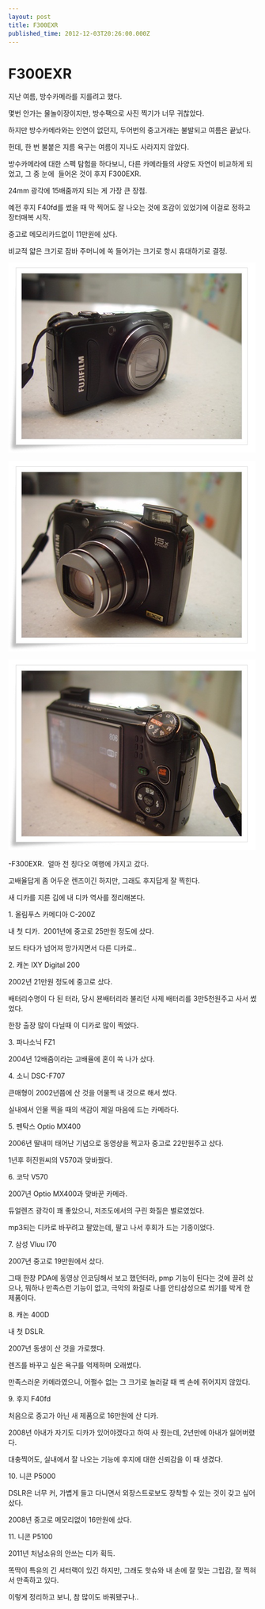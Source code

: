 ```yaml
---
layout: post
title: F300EXR
published_time: 2012-12-03T20:26:00.000Z
---
```


# F300EXR


지난 여름, 방수카메라를 지를려고 했다.

몇번 안가는 물놀이장이지만, 방수팩으로 사진 찍기가 너무 귀찮았다.

하지만 방수카메라와는 인연이 없던지, 두어번의 중고거래는 불발되고 여름은 끝났다.

헌데, 한 번 불붙은 지름 욕구는 여름이 지나도 사라지지 않았다.

방수카메라에 대한 스펙 탐험을 하다보니, 다른 카메라들의 사양도 자연이 비교하게 되었고, 그 중 눈에  들어온 것이 후지 F300EXR.

24mm 광각에 15배줌까지 되는 게 가장 큰 장점.

예전 후지 F40fd를 썼을 때 막 찍어도 잘 나오는 것에 호감이 있었기에 이걸로 정하고 장터매복 시작.

중고로 메모리카드없이 11만원에 샀다.

비교적 얇은 크기로 잠바 주머니에 쏙 들어가는 크기로 항시 휴대하기로 결정.

![](../pds/201211/27/80/a0109780_50b42db4b922b.jpg)

![](../pds/201211/27/80/a0109780_50b42db6120f2.jpg)

![](../pds/201211/27/80/a0109780_50b42db5de8b4.jpg)

-F300EXR.  얼마 전 칭다오 여행에 가지고 갔다.

고배율답게 좀 어두운 렌즈이긴 하지만, 그래도 후지답게 잘 찍힌다.

새 디카를 지른 김에 내 디카 역사를 정리해본다.

1\. 올림푸스 카메디아 C-200Z

내 첫 디카.  2001년에 중고로 25만원 정도에 샀다.

보드 타다가 넘어져 망가지면서 다른 디카로..

2\. 캐논 IXY Digital 200

2002년 21만원 정도에 중고로 샀다.

배터리수명이 다 된 터라, 당시 뵨배터리라 불리던 사제 배터리를 3만5천원주고 사서 썼었다.

한창 출장 많이 다닐때 이 디카로 많이 찍었다.

3\. 파나소닉 FZ1

2004년 12배줌이라는 고배율에 혼이 쏙 나가 샀다.

4\. 소니 DSC-F707

큰매형이 2002년쯤에 산 것을 어물쩍 내 것으로 해서 썼다.

실내에서 인물 찍을 때의 색감이 제일 마음에 드는 카메라다.

5\. 펜탁스 Optio MX400

2006년 딸내미 태어난 기념으로 동영상을 찍고자 중고로 22만원주고 샀다.

1년후 허진원씨의 V570과 맞바꿨다.

6\. 코닥 V570

2007년 Optio MX400과 맞바꾼 카메라.

듀얼렌즈 광각이 꽤 좋았으니, 저조도에서의 구린 화질은 별로였었다.

mp3되는 디카로 바꾸려고 팔았는데, 팔고 나서 후회가 드는 기종이었다.

7\. 삼성 Vluu I70

2007년 중고로 19만원에서 샀다.

그때 한창 PDA에 동영상 인코딩해서 보고 했던터라, pmp 기능이 된다는 것에 끌려 샀으나, 뭐하나 만족스런 기능이 없고, 극악의 화질로 나를 안티삼성으로 쐬기를 박게 한 제품이다.

8\. 캐논 400D

내 첫 DSLR.

2007년 동생이 산 것을 가로챘다.

렌즈를 바꾸고 싶은 욕구를 억제하며 오래썼다.

만족스러운 카메라였으니, 어쩔수 없는 그 크기로 놀러갈 때 썩 손에 쥐어지지 않았다.

9\. 후지 F40fd

처음으로 중고가 아닌 새 제품으로 16만원에 산 디카.

2008년 아내가 자기도 디카가 있어야겠다고 하여 사 줬는데, 2년만에 아내가 잃어버렸다.

대충찍어도, 실내에서 잘 나오는 기능에 후지에 대한 신뢰감을 이 때 생겼다.

10\. 니콘 P5000

DSLR은 너무 커, 가볍게 들고 다니면서 외장스트로보도 장착할 수 있는 것이 갖고 싶어 샀다.

2008년 중고로 메모리없이 16만원에 샀다.

11\. 니콘 P5100

2011년 처남소유의 안쓰는 디카 획득.

똑딱이 특유의 긴 셔터랙이 있긴 하지만, 그래도 핫슈와 내 손에 잘 맞는 그립감, 잘 찍혀서 만족하고 있다.

이렇게 정리하고 보니, 참 많이도 바꿔됐구나..

